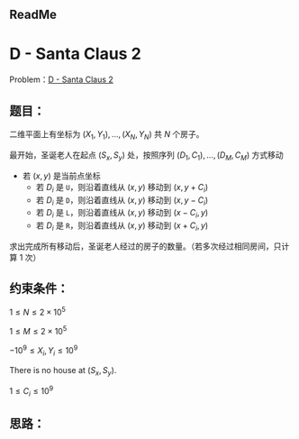 ## ReadMe

# **D - Santa Claus 2**

Problem：[D - Santa Claus 2](https://atcoder.jp/contests/abc385/tasks/abc385_d)

## 题目：

二维平面上有坐标为 $(X_1,Y_1), ... ,(X_N,Y_N)$ 共 $N$ 个房子。

最开始，圣诞老人在起点 $(S_x,S_y)$ 处，按照序列 $(D_1,C_1), ... ,(D_M,C_M)$ 方式移动

- 若 $(x,y)$ 是当前点坐标
  - 若 $D_i$ 是 `U`，则沿着直线从 $(x,y)$ 移动到 $(x, y+C_i)$
  - 若 $D_i$ 是 `D`，则沿着直线从 $(x,y)$ 移动到 $(x, y-C_i)$
  - 若 $D_i$ 是 `L`，则沿着直线从 $(x,y)$ 移动到 $(x-C_i, y)$
  - 若 $D_i$ 是 `R`，则沿着直线从 $(x,y)$ 移动到 $(x+C_i, y)$

求出完成所有移动后，圣诞老人经过的房子的数量。（若多次经过相同房间，只计算 1 次）

## 约束条件：

$1 \leq N \leq 2\times 10^5$

$1 \leq M \leq 2\times 10^5$

$-10^9 \leq X_i,Y_i \leq 10^9$

There is no house at $(S_x,S_y)$.

$1 \leq C_i \leq 10^9$

## 思路：

